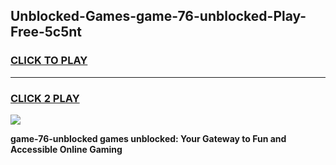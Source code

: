 
## Unblocked-Games-game-76-unblocked-Play-Free-5c5nt
<h3>
<a href="https://premium76.site?title=game-76-unblocked&ref=10A">CLICK TO PLAY</a></h3>
<hr>

<h3>
<a href="https://premium76.site?title=game-76-unblocked&ref=10A">CLICK 2 PLAY</a>
  
</h3>

<a href="https://premium76.site?title=game-76-unblocked&ref=10A"><img src="https://clearcache.store/games.png"></a>


**game-76-unblocked games unblocked: Your Gateway to Fun and Accessible Online Gaming**
